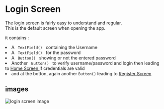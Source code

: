 # Login Screen

The login screen is fairly easy to understand and regular.
<br/>
This is the default screen when opening the app.

it contains : 

<list>
<li> 
A <code> TextField() </code> containing the Username
</li>
<li> 
A <code> TextField() </code> for the password
</li>
<li>
A <code> Button() </code> showing or not the entered password
</li>
<li>
Another <code> Button() </code> to verify username/password and login then leading to <a href="Home-Screen.md"> Home Screen </a> if credentials are valid
</li>
<li>
and at the botton, again another <code>Button()</code> leading to <a href="Register-screen.md"> Register Screen</a>
</li>
</list>

## images

<img src="login_screen.png" alt="login screen image"/>